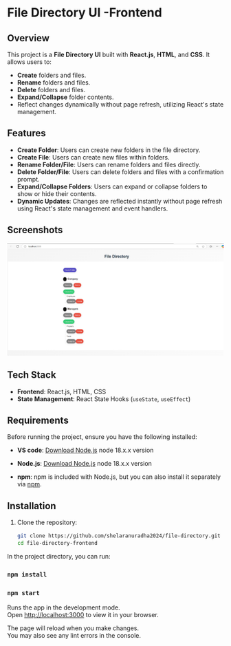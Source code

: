 # File Directory UI -Frontend


## Overview

This project is a **File Directory UI** built with **React.js**, **HTML**, and **CSS**. It allows users to:

- **Create** folders and files.
- **Rename** folders and files.
- **Delete** folders and files.
- **Expand/Collapse** folder contents.
- Reflect changes dynamically without page refresh, utilizing React's state management.

## Features

- **Create Folder**: Users can create new folders in the file directory.
- **Create File**: Users can create new files within folders.
- **Rename Folder/File**: Users can rename folders and files directly.
- **Delete Folder/File**: Users can delete folders and files with a confirmation prompt.
- **Expand/Collapse Folders**: Users can expand or collapse folders to show or hide their contents.
- **Dynamic Updates**: Changes are reflected instantly without page refresh using React's state management and event handlers.

## Screenshots
![alt text](Screenshot-1.png)
## Tech Stack

- **Frontend**: React.js, HTML, CSS
- **State Management**: React State Hooks (`useState`, `useEffect`)

## Requirements

Before running the project, ensure you have the following installed:

- **VS code**: [Download Node.js](https://nodejs.org/) node 18.x.x version 

- **Node.js**: [Download Node.js](https://nodejs.org/) node 18.x.x version 
- **npm**: npm is included with Node.js, but you can also install it separately via [npm](https://www.npmjs.com/).

## Installation

1. Clone the repository:
   ```bash
   git clone https://github.com/shelaranuradha2024/file-directory.git
   cd file-directory-frontend

In the project directory, you can run:
### `npm install`

### `npm start`

Runs the app in the development mode.\
Open [http://localhost:3000](http://localhost:3000) to view it in your browser.

The page will reload when you make changes.\
You may also see any lint errors in the console.







